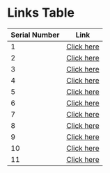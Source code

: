 # Links Table

| Serial Number | Link |
|---------------|------|
| 1 | [Click here](https://drive.google.com/file/d/193lK_4WPIu3JMLapqQ92BBZMEFWhJRtQ/view?usp=drivesdk) |
| 2 | [Click here](https://drive.google.com/drive/folders/1-T0eO022SqRhuyM16-AV3dAK4ccq8Oua) |
| 3 | [Click here](https://drive.google.com/drive/folders/1-4rxRLTe3VvS03A8EY8VPocKJSQ84xjD) |
| 4 | [Click here](https://drive.google.com/drive/folders/1jT3CNR_H1Akv6IenpHMnzsWqrcMF9xAg) |
| 5 | [Click here](https://drive.google.com/drive/folders/1-2vpSIipUpynCdNOkQkmbbGOna01Azjr) |
| 6 | [Click here](https://drive.google.com/drive/folders/1-esV63etxqNZl3kdpz5xuXrLSOVk_Ewl) |
| 7 | [Click here](https://drive.google.com/drive/folders/13HRA0_pZqDxcr6Y2f2tAbWhwfmTiYe2R) |
| 8 | [Click here](https://drive.google.com/drive/folders/1Uv5fgP5AA1RQpY8nllXyyXVXow2iEULF?usp=sharing) |
| 9 | [Click here](https://drive.google.com/drive/folders/1-ZntzATbD_JHRHJFpl5bb-qQpTfe0k7a) |
| 10 | [Click here](https://drive.google.com/drive/folders/1-xb6sBPN1rBivB641-3SsuBEXniGR2ao) |
| 11 | [Click here](https://drive.google.com/drive/folders/10RYohKCxGPecJrR650rQ5jxndHKBqc6E) |
